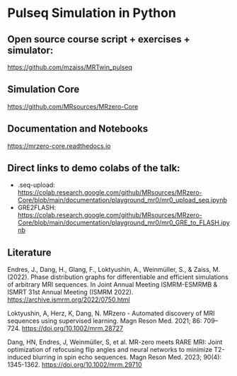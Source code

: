# Pulseq Simulation in Python

## Open source course script + exercises + simulator:

https://github.com/mzaiss/MRTwin_pulseq

## Simulation Core 

https://github.com/MRsources/MRzero-Core 

## Documentation and Notebooks
https://mrzero-core.readthedocs.io

## Direct links to demo colabs of the talk:
- .seq-upload: https://colab.research.google.com/github/MRsources/MRzero-Core/blob/main/documentation/playground_mr0/mr0_upload_seq.ipynb 
- GRE2FLASH: https://colab.research.google.com/github/MRsources/MRzero-Core/blob/main/documentation/playground_mr0/mr0_GRE_to_FLASH.ipynb

## Literature

Endres, J., Dang, H., Glang, F., Loktyushin, A., Weinmüller, S., & Zaiss, M. (2022). Phase distribution graphs for differentiable and efficient simulations of arbitrary MRI sequences. In Joint Annual Meeting ISMRM-ESMRMB & ISMRT 31st Annual Meeting (ISMRM 2022). https://archive.ismrm.org/2022/0750.html 

Loktyushin, A, Herz, K, Dang, N. MRzero - Automated discovery of MRI sequences using supervised learning. Magn Reson Med. 2021; 86: 709–724. https://doi.org/10.1002/mrm.28727 

Dang, HN, Endres, J, Weinmüller, S, et al. MR-zero meets RARE MRI: Joint optimization of refocusing flip angles and neural networks to minimize T2-induced blurring in spin echo sequences. Magn Reson Med. 2023; 90(4): 1345-1362. https://doi.org/10.1002/mrm.29710




